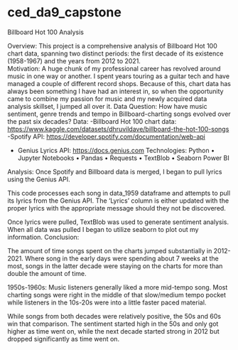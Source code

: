 # ced_da9_capstone
Billboard Hot 100 Analysis
	 
Overview:
This project is a comprehensive analysis of Billboard Hot 100 chart data, spanning two distinct periods: the first decade of its existence (1958-1967) and the years from 2012 to 2021.  
Motivation: 
A huge chunk of my professional career has revolved around music in one way or another.  I spent years touring as a guitar tech and have managed a couple of different record shops.  Because of this, chart data has always been something I have had an interest in, so when the opportunity 	came to combine my passion for music and my newly acquired data analysis skillset, I jumped all over it. 
Data Question:
How have music sentiment, genre trends and tempo in Billboard-charting songs evolved over the past six decades?
Data:
-Billboard Hot 100 chart data: https://www.kaggle.com/datasets/dhruvildave/billboard-the-hot-100-songs
-Spotify API: https://developer.spotify.com/documentation/web-api
- Genius Lyrics API: https://docs.genius.com
Technologies:
	Python
•	Jupyter Notebooks
•	Pandas
•	Requests
•	TextBlob
•	Seaborn
Power BI

Analysis:
Once Spotify and Billboard data is merged, I began to pull lyrics using the Genius API.  
 
This code processes each song in data_1959 dataframe and attempts to pull its lyrics from the Genius API.  The ‘Lyrics’ column is either updated with the proper lyrics with the appropriate message should they not be discovered.
 
Once lyrics were pulled, TextBlob was used to generate sentiment analysis. 
When all data was pulled I began to utilize seaborn to plot out my information.
Conclusion: 
 
The amount of time songs spent on the charts jumped substantially in 2012-2021.  Where song in the early days were spending about 7 weeks at the most, songs in the latter decade were staying on the charts for more than double the amount of time. 	

 
1950s-1960s: Music listeners generally liked a more mid-tempo song.  Most charting songs were right in the middle of that slow/medium tempo pocket while listeners in the 10s-20s were into a little faster paced material.

 


While songs from both decades were relatively positive, the 50s and 60s win that comparison.  The sentiment started high in the 50s and only got higher as time went on, while the next decade started strong in 2012 but dropped significantly as time went on.  

